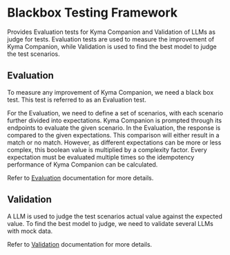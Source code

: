 # Blackbox Testing Framework

Provides Evaluation tests for Kyma Companion and Validation of LLMs as judge for tests. Evaluation tests are used to measure the improvement of Kyma Companion, while Validation is used to find the best model to judge the test scenarios.

## Evaluation

To measure any improvement of Kyma Companion, we need a black box test. This test is referred to as an Evaluation test.

For the Evaluation, we need to define a set of scenarios, with each scenario further divided into expectations. Kyma
Companion is prompted through its endpoints to evaluate the given scenario. In the Evaluation, the response is compared
to the given expectations. This comparison will either result in a match or no match. However, as different expectations
can be more or less complex, this boolean value is multiplied by a complexity factor. Every expectation must be
evaluated multiple times so the idempotency performance of Kyma Companion can be calculated.

Refer to [Evaluation](./evaluation.md) documentation for more details.


## Validation

A LLM is used to judge the test scenarios actual value against the expected value. To find the best model to judge, we need to validate several LLMs with mock data.

Refer to [Validation](./validation.md) documentation for more details.
